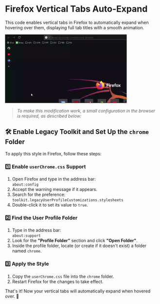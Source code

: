 # Firefox Vertical Tabs Auto-Expand  

This code enables vertical tabs in Firefox to automatically expand when hovering over them, displaying full tab titles with a smooth animation.  

<img src="/demonstration.gif" alt="Demostración" width="400" />


>*To make this modification work, a small configuration in the browser is required, as described below:*

## 🛠️ Enable Legacy Toolkit and Set Up the `chrome` Folder  

To apply this style in Firefox, follow these steps:  

### 1️⃣ Enable `userChrome.css` Support  
1. Open Firefox and type in the address bar:  
`about:config`
2. Accept the warning message if it appears.  
3. Search for the preference:  
`toolkit.legacyUserProfileCustomizations.stylesheets`
4. Double-click it to set its value to `true`.  

### 2️⃣ Find the User Profile Folder  
1. Type in the address bar:  
`about:support`
2. Look for the **"Profile Folder"** section and click **"Open Folder"**.  
3. Inside the profile folder, locate (or create if it doesn't exist) a folder named `chrome`.  

### 3️⃣ Apply the Style  
1. Copy the `userChrome.css` file into the `chrome` folder.  
2. Restart Firefox for the changes to take effect.  

That's it! Now your vertical tabs will automatically expand when hovered over. 🚀  

